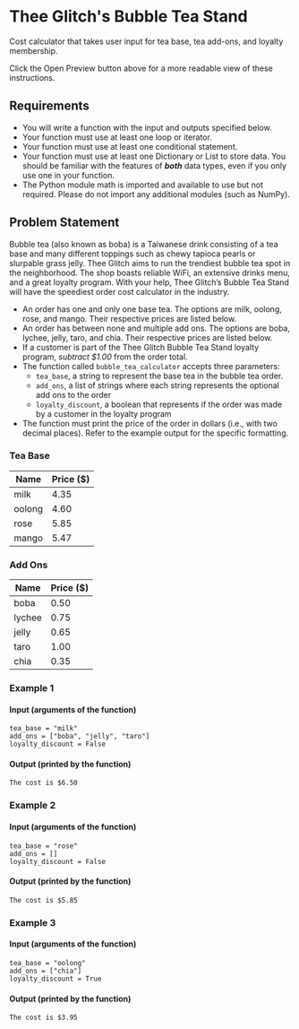 # Thee Glitch's Bubble Tea Stand 
Cost calculator that takes user input for tea base, tea add-ons, and loyalty membership. 

Click the Open Preview button above for a more readable view of these instructions.

## Requirements
- You will write a function with the input and outputs specified below.
- Your function must use at least one loop or iterator.
- Your function must use at least one conditional statement.
- Your function must use at least one Dictionary or List to store data. You should be familiar with the features of _**both**_ data types, even if you only use one in your function.
- The Python module math is imported and available to use but not required. Please do not import any additional modules (such as NumPy). 

## Problem Statement
Bubble tea (also known as boba) is a Taiwanese drink consisting of a tea base and many different toppings such as chewy tapioca pearls or slurpable grass jelly. Thee Glitch aims to run the trendiest bubble tea spot in the neighborhood. The shop boasts reliable WiFi, an extensive drinks menu, and a great loyalty program. With your help, Thee Glitch’s Bubble Tea Stand will have the speediest order cost calculator in the industry.

- An order has one and only one base tea. The options are milk, oolong, rose, and mango. Their respective prices are listed below. 
- An order has between none and multiple add ons. The options are boba, lychee, jelly, taro, and chia. Their respective prices are listed below. 
- If a customer is part of the Thee Glitch Bubble Tea Stand loyalty program, _subtract $1.00_ from the order total. 
- The function called `bubble_tea_calculator` accepts three parameters:
  - `tea_base`, a string to represent the base tea in the bubble tea order. 
  - `add_ons`, a list of strings where each string represents the optional add ons to the order
  - `loyalty_discount`, a boolean that represents if the order was made by a customer in the loyalty program
- The function must print the price of the order in dollars (i.e., with two decimal places). Refer to the example output for the specific formatting.

### Tea Base
|Name|Price ($)|
|----|---------|
| milk | 4.35 |
| oolong | 4.60 |
| rose | 5.85 |
| mango | 5.47 |

### Add Ons
|Name|Price ($)|
|----|---------|
| boba | 0.50 |
| lychee | 0.75 |
| jelly | 0.65 |
| taro | 1.00 |
| chia | 0.35 |

### Example 1
#### Input (arguments of the function)
```
tea_base = "milk"
add_ons = ["boba", "jelly", "taro"]
loyalty_discount = False
```
#### Output (printed by the function)
```
The cost is $6.50
```

### Example 2
#### Input (arguments of the function)
```
tea_base = "rose"
add_ons = []
loyalty_discount = False
```
#### Output (printed by the function)
```
The cost is $5.85
```

### Example 3
#### Input (arguments of the function)
```
tea_base = "oolong"
add_ons = ["chia"]
loyalty_discount = True
```
#### Output (printed by the function)
```
The cost is $3.95
```

